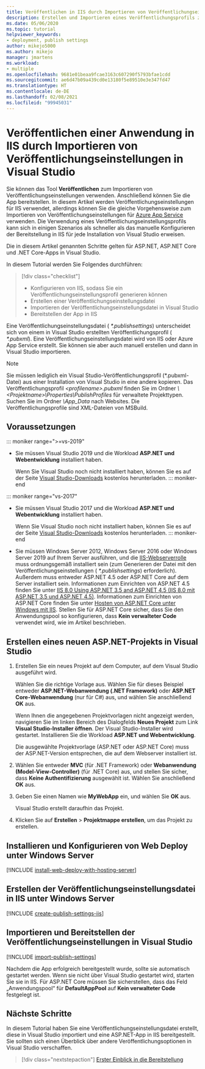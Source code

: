 ```yaml
---
title: Veröffentlichen in IIS durch Importieren von Veröffentlichungseinstellungen
description: Erstellen und Importieren eines Veröffentlichungsprofils zum Bereitstellen einer Anwendung aus Visual Studio in IIS
ms.date: 05/06/2020
ms.topic: tutorial
helpviewer_keywords:
- deployment, publish settings
author: mikejo5000
ms.author: mikejo
manager: jmartens
ms.workload:
- multiple
ms.openlocfilehash: 9681e01beaa9fcae3163c607290f5793bfae1cdd
ms.sourcegitcommit: ae6d47b09a439cd0e13180f5e89510e3e347fd47
ms.translationtype: HT
ms.contentlocale: de-DE
ms.lasthandoff: 02/08/2021
ms.locfileid: "99945031"
---
```

# <a name="publish-an-application-to-iis-by-importing-publish-settings-in-visual-studio"></a>Veröffentlichen einer Anwendung in IIS durch Importieren von Veröffentlichungseinstellungen in Visual Studio

Sie können das Tool **Veröffentlichen** zum Importieren von Veröffentlichungseinstellungen verwenden. Anschließend können Sie die App bereitstellen. In diesem Artikel werden Veröffentlichungseinstellungen für IIS verwendet, allerdings können Sie die gleiche Vorgehensweise zum Importieren von Veröffentlichungseinstellungen für [Azure App Service](../deployment/tutorial-import-publish-settings-azure.md) verwenden. Die Verwendung eines Veröffentlichungseinstellungsprofils kann sich in einigen Szenarios als schneller als das manuelle Konfigurieren der Bereitstellung in IIS für jede Installation von Visual Studio erweisen.

Die in diesem Artikel genannten Schritte gelten für ASP.NET, ASP.NET Core und .NET Core-Apps in Visual Studio.

In diesem Tutorial werden Sie Folgendes durchführen:

> [!div class="checklist"]
> * Konfigurieren von IIS, sodass Sie ein Veröffentlichungseinstellungsprofil generieren können
> * Erstellen einer Veröffentlichungseinstellungsdatei
> * Importieren der Veröffentlichungseinstellungsdatei in Visual Studio
> * Bereitstellen der App in IIS

Eine Veröffentlichungseinstellungsdatei ( *\*.publishsettings*) unterscheidet sich von einem in Visual Studio erstellten Veröffentlichungsprofil ( *\*.pubxml*). Eine Veröffentlichungseinstellungsdatei wird von IIS oder Azure App Service erstellt. Sie können sie aber auch manuell erstellen und dann in Visual Studio importieren.

> [!NOTE]
> Sie müssen lediglich ein Visual Studio-Veröffentlichungsprofil (\*.pubxml-Datei) aus einer Installation von Visual Studio in eine andere kopieren. Das Veröffentlichungsprofil *\<profilename\>.pubxml* finden Sie im Ordner *\\<Projektname\>\Properties\PublishProfiles* für verwaltete Projekttypen. Suchen Sie im Ordner *\App_Data* nach Websites. Die Veröffentlichungsprofile sind XML-Dateien von MSBuild.

## <a name="prerequisites"></a>Voraussetzungen

::: moniker range=">=vs-2019"

* Sie müssen Visual Studio 2019 und die Workload **ASP.NET und Webentwicklung** installiert haben.

    Wenn Sie Visual Studio noch nicht installiert haben, können Sie es auf der Seite [Visual Studio-Downloads](https://visualstudio.microsoft.com/downloads/) kostenlos herunterladen.
::: moniker-end

::: moniker range="vs-2017"

* Sie müssen Visual Studio 2017 und die Workload **ASP.NET und Webentwicklung** installiert haben.

    Wenn Sie Visual Studio noch nicht installiert haben, können Sie es auf der Seite [Visual Studio-Downloads](https://visualstudio.microsoft.com/downloads/) kostenlos herunterladen.
::: moniker-end

* Sie müssen Windows Server 2012, Windows Server 2016 oder Windows Server 2019 auf Ihrem Server ausführen, und die [IIS-Webserverrolle](/iis/get-started/whats-new-in-iis-8/iis-80-using-aspnet-35-and-aspnet-45) muss ordnungsgemäß installiert sein (zum Generieren der Datei mit den Veröffentlichungseinstellungen ( *\*.publishsettings*) erforderlich). Außerdem muss entweder ASP.NET 4.5 oder ASP.NET Core auf dem Server installiert sein. Informationen zum Einrichten von ASP.NET 4.5 finden Sie unter [IIS 8.0 Using ASP.NET 3.5 and ASP.NET 4.5 (IIS 8.0 mit ASP.NET 3.5 und ASP.NET 4.5)](/iis/get-started/whats-new-in-iis-8/iis-80-using-aspnet-35-and-aspnet-45). Informationen zum Einrichten von ASP.NET Core finden Sie unter [Hosten von ASP.NET Core unter Windows mit IIS](/aspnet/core/publishing/iis?tabs=aspnetcore2x#iis-configuration). Stellen Sie für ASP.NET Core sicher, dass Sie den Anwendungspool so konfigurieren, dass **Kein verwalteter Code** verwendet wird, wie im Artikel beschrieben.

## <a name="create-a-new-aspnet-project-in-visual-studio"></a>Erstellen eines neuen ASP.NET-Projekts in Visual Studio

1. Erstellen Sie ein neues Projekt auf dem Computer, auf dem Visual Studio ausgeführt wird.

    Wählen Sie die richtige Vorlage aus. Wählen Sie für dieses Beispiel entweder **ASP.NET-Webanwendung (.NET Framework)** oder **ASP.NET Core-Webanwendung** (nur für C#) aus, und wählen Sie anschließend **OK** aus.

    Wenn Ihnen die angegebenen Projektvorlagen nicht angezeigt werden, navigieren Sie im linken Bereich des Dialogfelds **Neues Projekt** zum Link **Visual Studio-Installer öffnen**. Der Visual Studio-Installer wird gestartet. Installieren Sie die Workload **ASP.NET und Webentwicklung**.

    Die ausgewählte Projektvorlage (ASP.NET oder ASP.NET Core) muss der ASP.NET-Version entsprechen, die auf dem Webserver installiert ist.

1. Wählen Sie entweder **MVC** (für .NET Framework) oder **Webanwendung (Model-View-Controller)** (für .NET Core) aus, und stellen Sie sicher, dass **Keine Authentifizierung** ausgewählt ist. Wählen Sie anschließend **OK** aus.

1. Geben Sie einen Namen wie **MyWebApp** ein, und wählen Sie **OK** aus.

    Visual Studio erstellt daraufhin das Projekt.

1. Klicken Sie auf **Erstellen** > **Projektmappe erstellen**, um das Projekt zu erstellen.

## <a name="install-and-configure-web-deploy-on-windows-server"></a>Installieren und Konfigurieren von Web Deploy unter Windows Server

[!INCLUDE [install-web-deploy-with-hosting-server](../deployment/includes/install-web-deploy-with-hosting-server.md)]

## <a name="create-the-publish-settings-file-in-iis-on-windows-server"></a>Erstellen der Veröffentlichungseinstellungsdatei in IIS unter Windows Server

[!INCLUDE [create-publish-settings-iis](../deployment/includes/create-publish-settings-iis.md)]

## <a name="import-the-publish-settings-in-visual-studio-and-deploy"></a>Importieren und Bereitstellen der Veröffentlichungseinstellungen in Visual Studio

[!INCLUDE [import-publish-settings](../deployment/includes/import-publish-settings-vs.md)]

Nachdem die App erfolgreich bereitgestellt wurde, sollte sie automatisch gestartet werden. Wenn sie nicht über Visual Studio gestartet wird, starten Sie sie in IIS. Für ASP.NET Core müssen Sie sicherstellen, dass das Feld „Anwendungspool“ für **DefaultAppPool** auf **Kein verwalteter Code** festgelegt ist.

## <a name="next-steps"></a>Nächste Schritte

In diesem Tutorial haben Sie eine Veröffentlichungseinstellungsdatei erstellt, diese in Visual Studio importiert und eine ASP.NET-App in IIS bereitgestellt. Sie sollten sich einen Überblick über andere Veröffentlichungsoptionen in Visual Studio verschaffen.

> [!div class="nextstepaction"]
> [Erster Einblick in die Bereitstellung](../deployment/deploying-applications-services-and-components.md)
